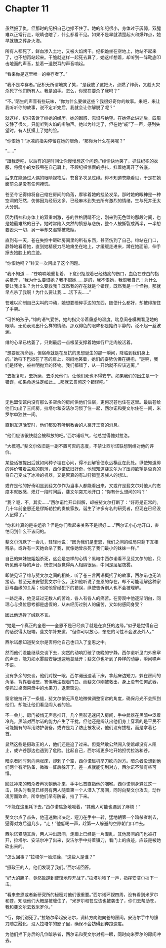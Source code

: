# Chapter 11

<br>
虽然报了仇，但那时的纪枳自己也撑不住了。她的年纪很小，身体过于孱弱，双腿难以正常行走，眼睛也瞎了，什么都看不见。如果不是早就清楚起火和爆炸点，她早就随之葬身火海。

所有人都死了，鲜血渗入土地，又被火焰烤干。纪枳跪坐在空地上，她站不起来了，也不想再站起来。干脆就这样一起死去算了，她这样想着，却听到一阵靴底叩击地面的声音，接着一道悦耳的声音响起。

“看来你是这里唯一的幸存者了。”

“我不是幸存者。”纪枳无所谓地笑了笑，“是我放了这把火，点燃了炸药，又趁火灾杀死了他们所有人。我是凶手。怎么，你现在要杀了我吗？”

“不。”陌生的声音有些玩味，“你为什么要做这些？我很好奇你的故事。来吧，来让我听听你的故事，说不定听完后，我就会让你解脱了呢？”

就这样，纪枳告诉了绯她的经历，她的困惑、怨恨与绝望。在她停止讲述后，四周安静了很久，只能听到火焰的噼啪声。她以为绯走了，但在她“戚”了一声，感到失望时，有人抚摸上了她的脸。

“你恨她？”冰凉的指尖停留在她的眼角，“那你为什么在哭呢？”

“……”

“跟我走吧，以后有的是时间让你慢慢想这个问题。”绯愉快地笑了，抓住纪枳的衣服，将瘦小的女孩甩在自己肩上，不顾纪枳惊慌的挣扎，扛着她离开了谷底。

后来在能通过人偶的眼睛视物后，苍曾多次见过绯。绯不知道苍能看见，于是在她面前总是没有任何掩饰。

苍至今记得绯将自己缩在房间的角落，摩挲着她的挂坠发呆。那时她的眼神是一种空洞的茫然，仿佛因为经历太多，已经麻木到失去所有激烈的情绪，生与死并无太大分别。

因为精神和身体上的双重刺激，苍的性格阴晴不定，刚来到无色盟的那段时间，也是她最难熬的日子。她时常陷入突然的愤怒与悲伤，整个人被撕裂成两半，一半想要毁灭一切，另一半却又渴望被救赎。

直到有一天，苍在失控中砸碎房间里的所有东西，甚至伤到了自己。绯站在门口，静静地看着她，直到她精疲力尽地瘫坐在地上，才缓缓走进来，蹲在她面前，伸手擦去她脸上的血迹。

“你恨她吗？”绯又一次问出了这个问题。

“我不知道……”苍喃喃地重复着，下意识抠挖着已经结痂的伤口，血色在苍白的指尖晕开，“我为什么要恨她？我不恨她……是的，我不恨她，我恨我自己！为什么要让我出生？为什么要救我？既然我的存在就是个错误，既然我是一个怪物，那就早点杀了我啊！为什么要让我……活下去……”

苍难以抑制自己尖叫的冲动，她想要砸碎手边的东西，随便什么都好，却被绯按住了手腕。

“可怜的孩子。”绯的语气爱怜，她的指尖带着蛊惑的温度。喘息间苍模糊看见她的眼睛，无论表现出什么样的情绪，那双绯色的眼眸都是始终平静的，泛不起一丝波澜。

绯的心早已枯萎了，只剩最后一点根茎支撑着她如行尸走肉般活着。

“想要反抗命运，但宿命就是在反抗的思想诞生的那一瞬间，降临到我们身上的。”她将下巴抵在了苍的肩上，闷闷地笑着，她们的姿势仿佛在拥抱，“是啊，我们是怪物，被神明抛弃的怪物。我们都错了，从一开始就不应该逃离。”

“去报复吧，去折磨、去杀死他们，让他们死也不得安宁。如果我们的出生是一个错误，如果命运注定如此……那就去贯彻这个错误吧。”

<br>

无色盟使馆内没有那么多空余的房间供他们住宿，更何况苍也住在这里。最后苍给他们匀出了三间房，拉塔尔和安洁尔习惯了住一起，西尔诺和斐文尔住在一间，米罗尔单独住一间。

直到互道晚安时，他们都没有听到教会的人离开王宫的消息。

“他们应该很快就会被释放的吧。”西尔诺叹气，他总觉得愧对拉洛。

“大概吧。”斐文尔依旧是一副不置可否的态度，不禁让西尔诺联想到绯对他的评价。

某些话被提出后就如同种子埋在心间，得不到解答便永远横亘在此处。纵使知道绯的评价带着主观的刻薄，西尔诺依旧好奇，他想知道斐文尔为了压抑欲望是否真的将自己变成了冰冷的机器，又是否真的有过狩猎奎恩族人的想法。

或许是他的好奇明显到斐文尔作为当事人都能看出来，又或许是斐文尔对他人的态度本就敏感，熄灯一段时间后，斐文尔突兀地开口：“你有什么想问的吗？”

“我？呃，不，其实……”西尔诺忙开口辩解，却被斐文尔打断了：“好奇是正常的。几十年前奎恩还是缪斯勒拉的贵族家族，诞生了许多有名的研究者，但现在已经没人记得了。”

“你和绯真的是亲姐弟？但是你们看起来关系不是很好……”西尔诺小心地开口，害怕问到什么不该问的。

斐文尔沉默了一会儿，轻轻地说：“因为我们是奎恩，我们之间的结局只剩下互相残杀。或许有一天她会杀了我，就像她曾杀死了我们最小的妹妹一样。”

自己的妹妹被姐姐杀死，这会是怎样的心情？黑暗中西尔诺看不见斐文尔的脸，只听见他平静的声音，恍惚间竟觉得两人相隔很远，中间是层层夜雾。

即使见证了绯与斐文尔之间的相处，听了苍三言两语概括了的故事，西尔诺也无法接话，甚至无法安慰斐文尔什么。正如他听说了奎恩的存在，却不可能理解这种家庭与血缘的关系；也如他曾经犯下的错误，纵使告诉别人也不会被理解。

一路走来，他见证过无数人的苦难，各人有各人的痛苦。在旁观中他逐渐明白，同理心与换位思考都是虚假的，从未经历过别人的痛苦，又如何感同身受？

因此他选择了缄默不言。

“她是一个真正的奎恩——奎恩不是已经疯了就是在疯狂的边缘。”似乎是觉得自己的话说得太极端，斐文尔补充道，“但你可以放心，奎恩的习性不会波及外人。”

西尔诺想知道斐文尔是否将他自己也归入了奎恩之中。

然而他们没能继续交谈下去，突然的动响打破了夜晚的宁静。西尔诺听见门外窸窣的声音，能力如水雾般安静迅速地蔓延开；斐文尔也听到了异样的动静，瞬间噤声不语。

没有多余的交谈，他们对视一眼，西尔诺迅速滚下床，拿起床边短刀，躲在房间的角落，背靠着墙壁，警惕地注视着门口。而斐文尔刚被救出，身上没有任何武器，便抓过桌面果盘中的水果刀，退至窗边。

窗帘被拉开了一条缝，斐文尔悄无声息地微微调整窗帘的角度，确保月光不会照到他们，却能让他们看见闯入者的脸。

不一会儿，房门被悄无声息推开，几个黑影迅速闪入房间，手中武器在黑暗中泛着冷光。黑暗对西尔诺的能力产生了干扰，但他还是辨认出他们身上穿着的是平民不可能拥有的军用防护装备。或许是为了防止被发现，他们没有拔枪，而是拿着匕首。

显然这些是摄政王的人，他们还是追了过来。但竟然敢公然闯入使馆却没有人阻止，或许苍那边也遇到了危险。比起自己，西尔诺更多地开始担忧拉洛和苍。

暗杀者同时刺向两张床，却刺了个空，西尔诺趁机举刀砍向对方。暗杀者没想到他们两个有所防备，微微一怔后躲开了。差一点就能伤到对方，西尔诺不禁有些可惜。

回过神来的暗杀者再次朝他扑来，手中匕首直指他的咽喉。西尔诺侧身避过这一击，转头时看见已经另有两人随着第一个人潜入了房间，同时向斐文尔攻去，动作凌厉而致命，所幸他们早有防备，挡了下来。

“不能在这里耗下去，”西尔诺焦急地喊着，“其他人可能也遇到了麻烦！”

斐文尔点了点头，他迅速做出决定，短刀在手中一转，猛地朝第一个暗杀者刺去，逼得对方后退几步。“走！”他低喝一声，趁第一人躲避的空隙朝门口冲去。

西尔诺紧随其后，两人冲出房间，走廊上已经是一片混乱。其他房间的门也被打开，拉塔尔、安洁尔冲了出来，安洁尔手中持着镰刀，看门上的痕迹，应该是被她砍出来的。

“怎么回事？”拉塔尔一脸烦躁，“这些人是谁？”

“摄政王的人，他们发现了我们。”西尔诺回答。

“好大的胆子，竟然敢跑到使馆地界开战了。”拉塔尔啧了一声，指挥安洁尔挡下一击。

“看来奎恩或者新研究所的秘密对他们很重要。”西尔诺环视四周，没有看到米罗尔和苍，知晓他们大概是被缠住了，“米罗尔和苍应该也被袭击了，你们去帮助苍，我和斐文尔去救米罗尔。”

“行，你们别死了。”拉塔尔牵起安洁尔，调转方向跑向苍的房间。安洁尔手中的镰刀随之融化，没入拉塔尔的影子里，确保不会妨碍到奔跑速度。

为他们拦下身后的几位暗杀者，西尔诺和斐文尔对视一眼，同时向米罗尔的房间冲去。
